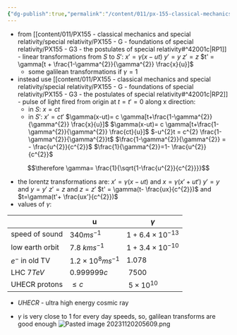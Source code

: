 ```yaml
---
{"dg-publish":true,"permalink":"/content/011/px-155-classical-mechanics-and-special-relativity/special-relativity/px-155-h-the-lorentz-transformations/px-155-h1-lorentz-transformation/","noteIcon":"1","created":"2025-08-27T13:14:05.272+01:00","updated":"2024-11-26T19:58:29.000+00:00"}
---
```


- from [[content/011/PX155 - classical mechanics and special relativity/special relativity/PX155 - G - foundations of special relativity/PX155 - G3 - the postulates of special relativity#^42001c\|RP1]] - linear transformations from $S$ to $S'$:
		$x' = \gamma (x-ut)$
		$y' = y$
		$z' = z$
		$t' = \gamma[t + \frac{1-\gamma^{2}}{\gamma^{2}} \frac{x}{u}]$
	- some galilean transformations if $\gamma=1$
- instead use [[content/011/PX155 - classical mechanics and special relativity/special relativity/PX155 - G - foundations of special relativity/PX155 - G3 - the postulates of special relativity#^42001c\|RP2]] - pulse of light fired from origin at $t=t'=0$ along x direction:
	- in $S$: $x=ct$
	- in $S'$: $x' = ct'$
		$\gamma(x-ut)= c \gamma[t+\frac{1-\gamma^{2}}{\gamma^{2}} \frac{x}{u}]$
		$\gamma(x-ut)= c \gamma[t+\frac{1-\gamma^{2}}{\gamma^{2}} \frac{ct}{u}]$
		$-u^{2}t = c^{2} \frac{1-\gamma^{2}}{\gamma^{2}}t$
		$\frac{1-\gamma^{2}}{\gamma^{2}} = - \frac{u^{2}}{c^{2}}$
		$\frac{1}{\gamma^{2}}=1- \frac{u^{2}}{c^{2}}$
	
$$\therefore \gamma= \frac{1}{\sqrt{1-\frac{u^{2}}{c^{2}}}}$$
- the lorentz transformations are: 
		$x' = \gamma(x-ut)$ and $x= \gamma(x'+ut')$
		$y' = y$ and $y=y'$
		$z' = z$ and $z=z'$
		$t' = \gamma(t- \frac{ux}{c^{2}})$ and $t=\gamma(t'+ \frac{ux'}{c^{2}})$
- values of $\gamma$:

|                   | u                         | $\gamma$               |
| ----------------- | ------------------------- | ---------------------- |
| speed of sound    | $340ms^{-1}$              | $1+6.4\times 10^{-13}$ |
| low earth orbit   | 7.8 $kms^{-1}$            | $1+3.4\times 10^{-10}$ |
| $e^{-}$ in old TV | $1.2 \times 10^8 ms^{-1}$ | $1.078$                |
| LHC $7TeV$        | $0.999999c$               | $~7500$                |
| UHECR protons     | $\leq c$                  | $~5\times10^{10}$      |
- *UHECR* - ultra high energy cosmic ray 

- $\gamma$ is very close to $1$ for every day speeds, so, galilean transforms are good enough
![Pasted image 20231120205609.png](/img/user/pics/Pasted%20image%2020231120205609.png)
